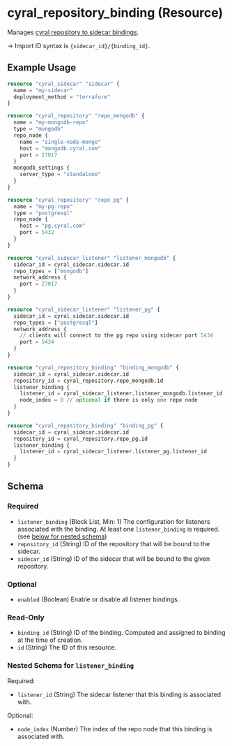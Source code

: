 # cyral_repository_binding (Resource)

Manages [cyral repository to sidecar bindings](https://cyral.com/docs/sidecars/sidecar-assign-repo).

-> Import ID syntax is `{sidecar_id}/{binding_id}`.

## Example Usage

```terraform
resource "cyral_sidecar" "sidecar" {
  name = "my-sidecar"
  deployment_method = "terraform"
}

resource "cyral_repository" "repo_mongodb" {
  name = "my-mongodb-repo"
  type = "mongodb"
  repo_node {
    name = "single-node-mongo"
    host = "mongodb.cyral.com"
    port = 27017
  }
  mongodb_settings {
    server_type = "standalone"
  }
}

resource "cyral_repository" "repo_pg" {
  name = "my-pg-repo"
  type = "postgresql"
  repo_node {
    host = "pg.cyral.com"
    port = 5432
  }
}

resource "cyral_sidecar_listener" "listener_mongodb" {
  sidecar_id = cyral_sidecar.sidecar.id
  repo_types = ["mongodb"]
  network_address {
    port = 27017
  }
}

resource "cyral_sidecar_listener" "listener_pg" {
  sidecar_id = cyral_sidecar.sidecar.id
  repo_types = ["postgresql"]
  network_address {
    // clients will connect to the pg repo using sidecar port 5434
    port = 5434
  }
}

resource "cyral_repository_binding" "binding_mongodb" {
  sidecar_id = cyral_sidecar.sidecar.id
  repository_id = cyral_repository.repo_mongodb.id
  listener_binding {
    listener_id = cyral_sidecar_listener.listener_mongodb.listener_id
    node_index = 0 // optional if there is only one repo node
  }
}

resource "cyral_repository_binding" "binding_pg" {
  sidecar_id = cyral_sidecar.sidecar.id
  repository_id = cyral_repository.repo_pg.id
  listener_binding {
    listener_id = cyral_sidecar_listener.listener_pg.listener_id
  }
}
```

<!-- schema generated by tfplugindocs -->

## Schema

### Required

-   `listener_binding` (Block List, Min: 1) The configuration for listeners associated with the binding. At least one `listener_binding` is required. (see [below for nested schema](#nestedblock--listener_binding))
-   `repository_id` (String) ID of the repository that will be bound to the sidecar.
-   `sidecar_id` (String) ID of the sidecar that will be bound to the given repository.

### Optional

-   `enabled` (Boolean) Enable or disable all listener bindings.

### Read-Only

-   `binding_id` (String) ID of the binding. Computed and assigned to binding at the time of creation.
-   `id` (String) The ID of this resource.

<a id="nestedblock--listener_binding"></a>

### Nested Schema for `listener_binding`

Required:

-   `listener_id` (String) The sidecar listener that this binding is associated with.

Optional:

-   `node_index` (Number) The index of the repo node that this binding is associated with.
